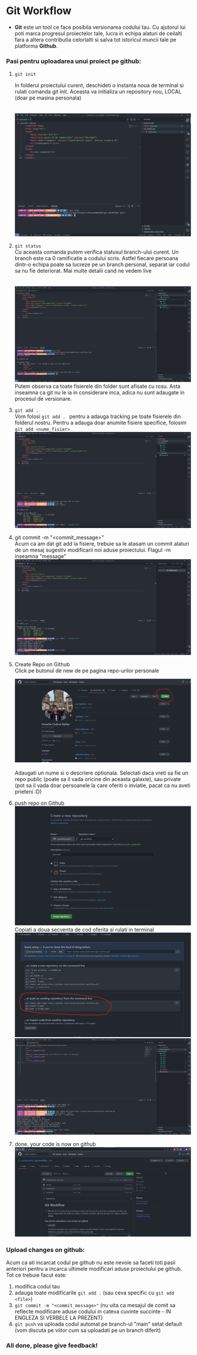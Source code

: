 # Git Workflow

- <b>Git</b> este un tool ce face posibila versionarea codului tau. Cu ajutorul lui poti marca progresul proiectelor tale, lucra in echipa alaturi de ceilalti fara a altera contributia celorlalti si salva tot istoricul muncii tale pe platforma <b>Github</b>. 

###  Pasi pentru uploadarea unui proiect pe github:

1. ```git init```   

    In folderul proiectului curent, deschideti o instanta noua de terminal si rulati comanda git init. Aceasta va initializa un repository nou, LOCAL (doar pe masina personala)  
    <br>  
    ![ss1](./images/1.png)

2. ```git status```    
    Cu aceasta comanda putem verifica statusul branch-ului curent. Un branch
    este ca 0 ramificatie a codului scris. Astfel fiecare persoana dintr-o echipa
    poate sa lucreze pe un branch personal, separat iar codul sa nu fie
    deteriorat. Mai multe detalii cand ne vedem live    
    <br>  
    ![ss2](./images/2.png)
    Putem observa ca toate fisierele din folder sunt afisate cu rosu. Asta inseamna ca git nu le ia in considerare inca,
    adica nu sunt adaugate in procesul de versionare.

3. ```git add .```    
    Vom folosi ```git add . ``` pentru a adauga tracking 
    pe toate fisierele din folderul nostru. Pentru a adauga 
    doar anumite fisiere specifice, folosim ```git add <nume_fisier>```
    <br>
    ![ss3](./images/3.png)


4. git commit -m "<commit_message>"      
    Acum ca am dat git add la fisiere, trebuie sa le atasam
    un commit alaturi de un mesaj sugestiv modificarii
    noi aduse proiectului. Flagul -m inseamna "message"
    ![ss4](./images/4.png)

5. Create Repo on Github    
    Click pe butonul de new de pe pagina repo-urilor personale 
    <br> 

    ![ss5](./images/5.png)    
    <br> 
    Adaugati un nume si o descriere optionala. Selectati
    daca vreti sa fie un repo public (poate sa il vada
    oricine din aceasta galaxie), sau private (pot sa il vada
    doar persoanele la care oferiti o inviatie, pacat ca
    nu aveti prieteni :D) 

6. push repo on Github
    ![ss6](./images/6.png)
    <br>
    Copiati a doua secventa de cod oferita si rulati in terminal
    ![ss7](./images/7.png)
    <br>
    ![ss8](./images/8.png)

8. done. your code is now on github
    ![ss9](./images/9.png)


### Upload changes on github:

 Acum ca ati incarcat codul pe github nu este nevoie
sa faceti toti pasii anteriori pentru a incarca ultimele
modificari aduse proiectului pe github. Tot ce trebuie facut
este:

1. modifica codul tau
2. adauga toate modificarile ```git add .``` (sau ceva specific cu ```git add <file>```)
3. ```git commit -m "<commit_message>"``` (nu uita ca mesajul
de comit sa reflecte modificare aduse codului in cateva
cuvinte succinte - IN ENGLEZA SI VERBELE LA PREZENT)
4. ```git push``` va uploada codul automat pe branch-ul "main"
setat default (vom discuta pe viitor cum sa uploadati pe
un branch diferit)

### All done, please give feedback!